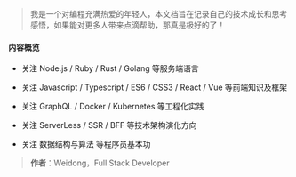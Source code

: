 > 我是一个对编程充满热爱的年轻人，本文档旨在记录自己的技术成长和思考感悟，如果能对更多人带来点滴帮助，那真是极好的了！

#### 内容概览

* 关注 Node.js / Ruby / Rust / Golang 等服务端语言

* 关注 Javascript / Typescript / ES6 / CSS3 / React / Vue 等前端知识及框架

- 关注 GraphQL / Docker / Kubernetes 等工程化实践

- 关注 ServerLess / SSR / BFF 等技术架构演化方向

* 关注 数据结构与算法 等程序员基本功



> **作者**：Weidong，Full Stack Developer